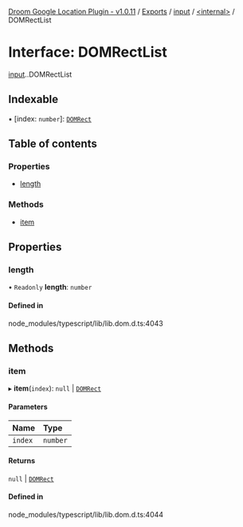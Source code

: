 [Droom Google Location Plugin - v1.0.11](../README.md) / [Exports](../modules.md) / [input](../modules/input.md) / [<internal\>](../modules/input._internal_.md) / DOMRectList

# Interface: DOMRectList

[input](../modules/input.md).[<internal>](../modules/input._internal_.md).DOMRectList

## Indexable

▪ [index: `number`]: [`DOMRect`](../modules/input._internal_.md#domrect)

## Table of contents

### Properties

- [length](input._internal_.DOMRectList.md#length)

### Methods

- [item](input._internal_.DOMRectList.md#item)

## Properties

### length

• `Readonly` **length**: `number`

#### Defined in

node_modules/typescript/lib/lib.dom.d.ts:4043

## Methods

### item

▸ **item**(`index`): ``null`` \| [`DOMRect`](../modules/input._internal_.md#domrect)

#### Parameters

| Name | Type |
| :------ | :------ |
| `index` | `number` |

#### Returns

``null`` \| [`DOMRect`](../modules/input._internal_.md#domrect)

#### Defined in

node_modules/typescript/lib/lib.dom.d.ts:4044
